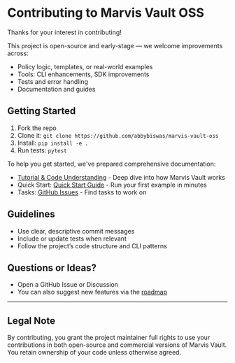 # Contributing to Marvis Vault OSS

Thanks for your interest in contributing!

This project is open-source and early-stage — we welcome improvements across:

- Policy logic, templates, or real-world examples
- Tools: CLI enhancements, SDK improvements
- Tests and error handling
- Documentation and guides

## Getting Started

1. Fork the repo  
2. Clone it: `git clone https://github.com/abbybiswas/marvis-vault-oss`  
3. Install: `pip install -e .`  
4. Run tests: `pytest`

To help you get started, we've prepared comprehensive documentation:

- [Tutorial & Code Understanding](docs/01_index.md) - Deep dive into how Marvis Vault works
- Quick Start: [Quick Start Guide](docs/00_quickstart.md) - Run your first example in minutes
- Tasks: [GitHub Issues](https://github.com/yourusername/marvis-vault-oss/issues) - Find tasks to work on

## Guidelines

- Use clear, descriptive commit messages
- Include or update tests when relevant
- Follow the project’s code structure and CLI patterns

## Questions or Ideas?

- Open a GitHub Issue or Discussion  
- You can also suggest new features via the [roadmap](https://docs.marvisvault.com/roadmap)

---
## Legal Note

By contributing, you grant the project maintainer full rights to use your contributions in both open-source and commercial versions of Marvis Vault. You retain ownership of your code unless otherwise agreed.